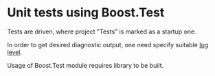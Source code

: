 # Unit tests using Boost.Test

Tests are driven, where project "Tests" is marked as a startup one.

In order to get desired diagnostic output, one need specify suitable [log level](https://www.boost.org/doc/libs/1_67_0/libs/test/doc/html/boost_test/utf_reference/rt_param_reference/log_level.html).

Usage of Boost.Test module requires library to be built.

